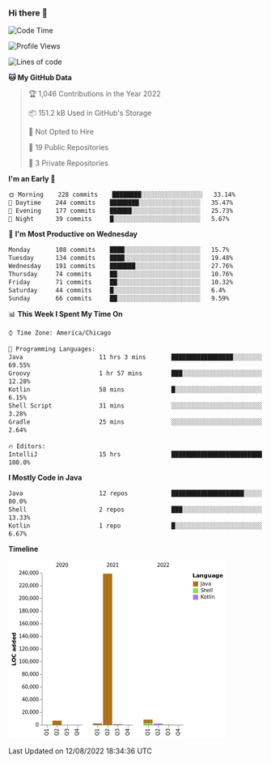 ### Hi there 👋


<!--START_SECTION:waka-->
![Code Time](http://img.shields.io/badge/Code%20Time-2%2C462%20hrs%2042%20mins-blue)

![Profile Views](http://img.shields.io/badge/Profile%20Views-3-blue)

![Lines of code](https://img.shields.io/badge/From%20Hello%20World%20I%27ve%20Written-259%20Thousand%20lines%20of%20code-blue)

**🐱 My GitHub Data** 

> 🏆 1,046 Contributions in the Year 2022
 > 
> 📦 151.2 kB Used in GitHub's Storage 
 > 
> 🚫 Not Opted to Hire
 > 
> 📜 19 Public Repositories 
 > 
> 🔑 3 Private Repositories  
 > 
**I'm an Early 🐤** 

```text
🌞 Morning    228 commits    ████████░░░░░░░░░░░░░░░░░   33.14% 
🌆 Daytime    244 commits    ████████░░░░░░░░░░░░░░░░░   35.47% 
🌃 Evening    177 commits    ██████░░░░░░░░░░░░░░░░░░░   25.73% 
🌙 Night      39 commits     █░░░░░░░░░░░░░░░░░░░░░░░░   5.67%

```
📅 **I'm Most Productive on Wednesday** 

```text
Monday       108 commits    ████░░░░░░░░░░░░░░░░░░░░░   15.7% 
Tuesday      134 commits    ████░░░░░░░░░░░░░░░░░░░░░   19.48% 
Wednesday    191 commits    ███████░░░░░░░░░░░░░░░░░░   27.76% 
Thursday     74 commits     ██░░░░░░░░░░░░░░░░░░░░░░░   10.76% 
Friday       71 commits     ██░░░░░░░░░░░░░░░░░░░░░░░   10.32% 
Saturday     44 commits     █░░░░░░░░░░░░░░░░░░░░░░░░   6.4% 
Sunday       66 commits     ██░░░░░░░░░░░░░░░░░░░░░░░   9.59%

```


📊 **This Week I Spent My Time On** 

```text
⌚︎ Time Zone: America/Chicago

💬 Programming Languages: 
Java                     11 hrs 3 mins       █████████████████░░░░░░░░   69.55% 
Groovy                   1 hr 57 mins        ███░░░░░░░░░░░░░░░░░░░░░░   12.28% 
Kotlin                   58 mins             █░░░░░░░░░░░░░░░░░░░░░░░░   6.15% 
Shell Script             31 mins             ░░░░░░░░░░░░░░░░░░░░░░░░░   3.28% 
Gradle                   25 mins             ░░░░░░░░░░░░░░░░░░░░░░░░░   2.64%

🔥 Editors: 
IntelliJ                 15 hrs              █████████████████████████   100.0%

```

**I Mostly Code in Java** 

```text
Java                     12 repos            ████████████████████░░░░░   80.0% 
Shell                    2 repos             ███░░░░░░░░░░░░░░░░░░░░░░   13.33% 
Kotlin                   1 repo              █░░░░░░░░░░░░░░░░░░░░░░░░   6.67%

```


**Timeline**

![Chart not found](https://raw.githubusercontent.com/powercasgamer/powercasgamer/master/charts/bar_graph.png) 


 Last Updated on 12/08/2022 18:34:36 UTC
<!--END_SECTION:waka-->

